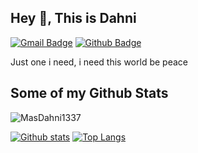 ## Hey 👋, This is Dahni
[![Gmail Badge](https://img.shields.io/badge/-dahni@zeromind.id-c14438?style=flat&logo=Gmail&logoColor=white&link=mailto:dahni@zeromind.id)](mailto:dahni@zeromind.id) [![Github Badge](https://img.shields.io/badge/-MasDahni1337-grey?style=flat&logo=github&logoColor=white&link=https://github.com/MasDahni1337/)](https://www.github.com/MasDahni1337/) <p align='left'>Just one i need, i need this world be peace</p>
## Some of my Github Stats
<p align=left> <img src=https://komarev.com/ghpvc/?username=MasDahni1337 alt=MasDahni1337 /> </p>

[![Github stats](https://github-readme-stats.vercel.app/api?username=MasDahni1337&show_icons=true&include_all_commits=true)](https://github.com/MasDahni1337/github-readme-stats)
[![Top Langs](https://github-readme-stats.vercel.app/api/top-langs/?username=MasDahni1337&layout=compact)](https://github.com/MasDahni1337/github-readme-stats)
